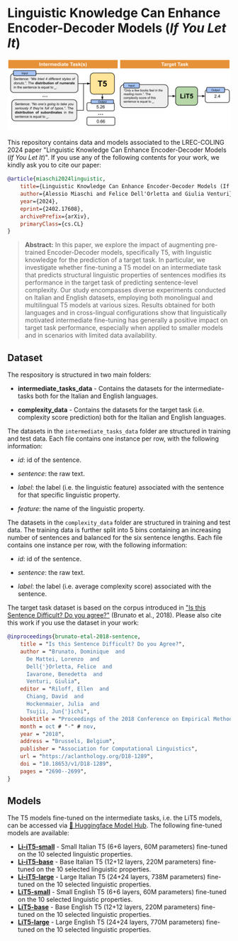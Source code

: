 # Linguistic Knowledge Can Enhance Encoder-Decoder Models (*If You Let It*)

<p align="center">
    <img src="img/LiT5_approach_v2.png" alt="Linguistically-Informed T5 Approach" width="900"/>
</p>


This repository contains data and models associated to the LREC-COLING 2024 paper "Linguistic Knowledge Can Enhance Encoder-Decoder Models (*If You Let It*)". If you use any of the following contents for your work, we kindly ask you to cite our paper:

```bibtex
@article{miaschi2024linguistic,
    title={Linguistic Knowledge Can Enhance Encoder-Decoder Models (If You Let It)},
    author={Alessio Miaschi and Felice Dell'Orletta and Giulia Venturi},
    year={2024},
    eprint={2402.17608},
    archivePrefix={arXiv},
    primaryClass={cs.CL}
}
```

> **Abstract:** In this paper, we explore the impact of augmenting pre-trained Encoder-Decoder models, specifically T5, with linguistic knowledge for the prediction of a target task. In particular, we investigate whether fine-tuning a T5 model on an intermediate task that predicts structural linguistic properties of sentences modifies its performance in the target task of predicting sentence-level complexity. Our study encompasses diverse experiments conducted on Italian and English datasets, employing both monolingual and multilingual T5 models at various sizes. Results obtained for both languages and in cross-lingual configurations show that linguistically motivated intermediate fine-tuning has generally a positive impact on target task performance, especially when applied to smaller models and in scenarios with limited data availability.

## Dataset

The respository is structured in two main folders:

- **intermediate_tasks_data** - Contains the datasets for the intermediate-tasks both for the Italian and English languages.

- **complexity_data** - Contains the datasets for the target task (i.e. complexity score prediction) both for the Italian and English languages.


The datasets in the ```intermediate_tasks_data``` folder are structured in training and test data. Each file contains one instance per row, with the following information:

- *id*: id of the sentence.

- *sentence*: the raw text.

- *label*: the label (i.e. the linguistic feature) associated with the sentence for that specific linguistic property.

- *feature*: the name of the linguistic property.

The datasets in the ```complexity_data``` folder are structured in training and test data. The training data is further split into 5 bins containing an increasing number of sentences and balanced for the six sentence lengths. Each file contains one instance per row, with the following information:

- *id*: id of the sentence.

- *sentence*: the raw text.

- *label*: the label (i.e. average complexity score) associated with the sentence.

The target task dataset is based on the corpus introduced in ["Is this Sentence Difficult? Do you agree?"](https://aclanthology.org/D18-1289.pdf) (Brunato et al., 2018). Please also cite this work if you use the dataset in your work:

```bibtex
@inproceedings{brunato-etal-2018-sentence,
    title = "Is this Sentence Difficult? Do you Agree?",
    author = "Brunato, Dominique  and
      De Mattei, Lorenzo  and
      Dell{'}Orletta, Felice  and
      Iavarone, Benedetta  and
      Venturi, Giulia",
    editor = "Riloff, Ellen  and
      Chiang, David  and
      Hockenmaier, Julia  and
      Tsujii, Jun{'}ichi",
    booktitle = "Proceedings of the 2018 Conference on Empirical Methods in Natural Language Processing",
    month = oct # "-" # nov,
    year = "2018",
    address = "Brussels, Belgium",
    publisher = "Association for Computational Linguistics",
    url = "https://aclanthology.org/D18-1289",
    doi = "10.18653/v1/D18-1289",
    pages = "2690--2699",
}
```



## Models

The T5 models fine-tuned on the intermediate tasks, i.e. the LiT5 models, can be accessed via [🤗 Huggingface Model Hub](https://huggingface.co/docs/hub/models-the-hub). The following fine-tuned models are available:

- **[Li-iT5-small](https://huggingface.co/alemiaschi/li-it5-small)** - Small Italian T5 (6+6 layers, 60M parameters) fine-tuned on the 10 selected linguistic properties.
- **[Li-iT5-base](https://huggingface.co/alemiaschi/li-it5-base)** - Base Italian T5 (12+12 layers, 220M parameters) fine-tuned on the 10 selected linguistic properties.
- **[Li-iT5-large](https://huggingface.co/alemiaschi/li-it5-large)** - Large Italian T5 (24+24 layers, 738M parameters) fine-tuned on the 10 selected linguistic properties.
- **[LiT5-small](https://huggingface.co/alemiaschi/lit5-small)** - Small English T5 (6+6 layers, 60M parameters) fine-tuned on the 10 selected linguistic properties.
- **[LiT5-base](https://huggingface.co/alemiaschi/lit5-base)** - Base English T5 (12+12 layers, 220M parameters) fine-tuned on the 10 selected linguistic properties.
- **[LiT5-large](https://huggingface.co/alemiaschi/lit5-large)** - Large English T5 (24+24 layers, 770M parameters) fine-tuned on the 10 selected linguistic properties.
